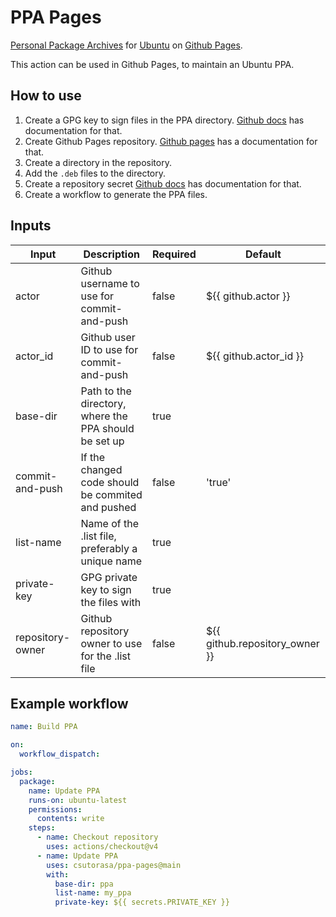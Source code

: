 # PPA Pages

[Personal Package Archives](https://launchpad.net/ubuntu/+ppas) for [Ubuntu](https://ubuntu.com/) on [Github Pages](https://pages.github.com/).

This action can be used in Github Pages, to maintain an Ubuntu PPA.

## How to use

1. Create a GPG key to sign files in the PPA directory. [Github docs](https://docs.github.com/en/authentication/managing-commit-signature-verification/generating-a-new-gpg-key) has documentation for that.
2. Create Github Pages repository. [Github pages](https://pages.github.com/) has a documentation for that.
3. Create a directory in the repository.
4. Add the `.deb` files to the directory.
5. Create a repository secret [Github docs](https://docs.github.com/en/actions/security-for-github-actions/security-guides/using-secrets-in-github-actions#creating-secrets-for-a-repository) has documentation for that.
6. Create a workflow to generate the PPA files.

## Inputs

| Input            | Description                                           | Required | Default                        |
| ---------------- | ----------------------------------------------------- | -------- | ------------------------------ |
| actor            | Github username to use for commit-and-push            | false    | ${{ github.actor }}            |
| actor_id         | Github user ID to use for commit-and-push             | false    | ${{ github.actor_id }}         |
| base-dir         | Path to the directory, where the PPA should be set up | true     |                                |
| commit-and-push  | If the changed code should be commited and pushed     | false    | 'true'                         |
| list-name        | Name of the .list file, preferably a unique name      | true     |                                |
| private-key      | GPG private key to sign the files with                | true     |                                |
| repository-owner | Github repository owner to use for the .list file     | false    | ${{ github.repository_owner }} |

## Example workflow

```yml
name: Build PPA

on:
  workflow_dispatch:

jobs:
  package:
    name: Update PPA
    runs-on: ubuntu-latest
    permissions:
      contents: write
    steps:
      - name: Checkout repository
        uses: actions/checkout@v4
      - name: Update PPA
        uses: csutorasa/ppa-pages@main
        with:
          base-dir: ppa
          list-name: my_ppa
          private-key: ${{ secrets.PRIVATE_KEY }}
```
